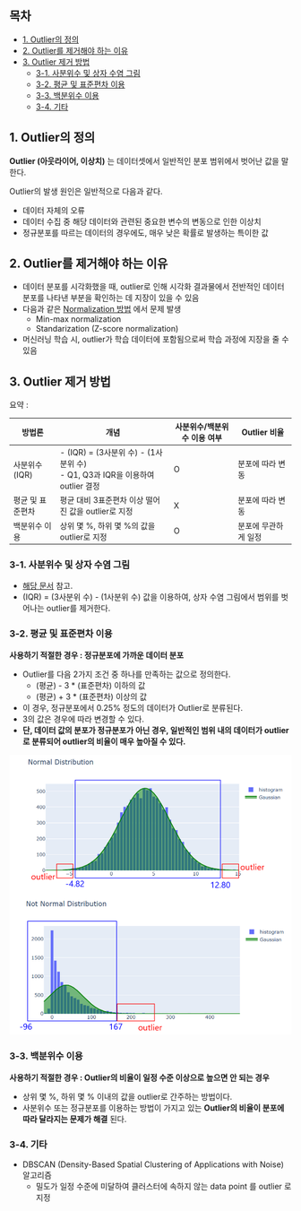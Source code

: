 ## 목차
* [1. Outlier의 정의](#1-outlier의-정의)
* [2. Outlier를 제거해야 하는 이유](#2-outlier를-제거해야-하는-이유)
* [3. Outlier 제거 방법](#3-outlier-제거-방법)
  * [3-1. 사분위수 및 상자 수염 그림](#3-1-사분위수-및-상자-수염-그림) 
  * [3-2. 평균 및 표준편차 이용](#3-2-평균-및-표준편차-이용)
  * [3-3. 백분위수 이용](#3-3-백분위수-이용)
  * [3-4. 기타](#3-4-기타)

## 1. Outlier의 정의
**Outlier (아웃라이어, 이상치)** 는 데이터셋에서 일반적인 분포 범위에서 벗어난 값을 말한다.

Outlier의 발생 원인은 일반적으로 다음과 같다.
* 데이터 자체의 오류
* 데이터 수집 중 해당 데이터와 관련된 중요한 변수의 변동으로 인한 이상치
* 정규분포를 따르는 데이터의 경우에도, 매우 낮은 확률로 발생하는 특이한 값

## 2. Outlier를 제거해야 하는 이유
* 데이터 분포를 시각화했을 때, outlier로 인해 시각화 결과물에서 전반적인 데이터 분포를 나타낸 부분을 확인하는 데 지장이 있을 수 있음
* 다음과 같은 [Normalization 방법](데이터_사이언스_기초_Normalization.md) 에서 문제 발생
  * Min-max normalization
  * Standarization (Z-score normalization)
* 머신러닝 학습 시, outlier가 학습 데이터에 포함됨으로써 학습 과정에 지장을 줄 수 있음

## 3. Outlier 제거 방법

요약 :

| 방법론        | 개념                                                              | 사분위수/백분위수 이용 여부 | Outlier 비율  |
|------------|-----------------------------------------------------------------|-----------------|-------------|
| 사분위수 (IQR) | - (IQR) = (3사분위 수) - (1사분위 수)<br>- Q1, Q3과 IQR을 이용하여 outlier 결정 | O               | 분포에 따라 변동   |
| 평균 및 표준편차  | 평균 대비 3표준편차 이상 떨어진 값을 outlier로 지정                               | X               | 분포에 따라 변동   |
| 백분위수 이용    | 상위 몇 %, 하위 몇 %의 값을 outlier로 지정                                  | O               | 분포에 무관하게 일정 |

### 3-1. 사분위수 및 상자 수염 그림
* [해당 문서](데이터_사이언스_기초_상자수염그림.md) 참고.
* (IQR) = (3사분위 수) - (1사분위 수) 값을 이용하여, 상자 수염 그림에서 범위를 벗어나는 outlier를 제거한다.

### 3-2. 평균 및 표준편차 이용
**사용하기 적절한 경우 : 정규분포에 가까운 데이터 분포**

* Outlier를 다음 2가지 조건 중 하나를 만족하는 값으로 정의한다.
  * (평균) - 3 * (표준편차) 이하의 값
  * (평균) + 3 * (표준편차) 이상의 값
* 이 경우, 정규분포에서 0.25% 정도의 데이터가 Outlier로 분류된다.
* 3의 값은 경우에 따라 변경할 수 있다.
* **단, 데이터 값의 분포가 정규분포가 아닌 경우, 일반적인 범위 내의 데이터가 outlier로 분류되어 outlier의 비율이 매우 높아질 수 있다.**

![image](images/Outlier_1.PNG)

### 3-3. 백분위수 이용
**사용하기 적절한 경우 : Outlier의 비율이 일정 수준 이상으로 높으면 안 되는 경우**

* 상위 몇 %, 하위 몇 % 이내의 값을 outlier로 간주하는 방법이다.
* 사분위수 또는 정규분포를 이용하는 방법이 가지고 있는 **Outlier의 비율이 분포에 따라 달라지는 문제가 해결** 된다.

### 3-4. 기타
* DBSCAN (Density-Based Spatial Clustering of Applications with Noise) 알고리즘
  * 밀도가 일정 수준에 미달하여 클러스터에 속하지 않는 data point 를 outlier 로 지정